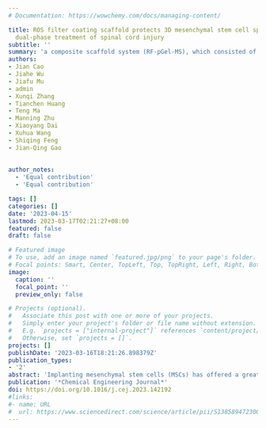 ```yaml
---
# Documentation: https://wowchemy.com/docs/managing-content/

title: ROS filter coating scaffold protects 3D mesenchymal stem cell spheroids for
  dual-phase treatment of spinal cord injury
subtitle: ''
summary: 'a composite scaffold system (RF-pGel-MS), which consisted of an outer ROS filter (RF) and an inner porous GelMA hydrogel (pGel) harbored with MSC spheroids (MSs), was designed for SCI repair.'
authors:
- Jian Cao
- Jiahe Wu
- Jiafu Mu
- admin
- Xunqi Zhang
- Tianchen Huang
- Teng Ma
- Manning Zhu
- Xiaoyang Dai
- Xuhua Wang
- Shiqing Feng
- Jian-Qing Gao
  
  
author_notes:
  - 'Equal contribution'
  - 'Equal contribution'

tags: []
categories: []
date: '2023-04-15'
lastmod: 2023-03-17T02:21:27+08:00
featured: false
draft: false

# Featured image
# To use, add an image named `featured.jpg/png` to your page's folder.
# Focal points: Smart, Center, TopLeft, Top, TopRight, Left, Right, BottomLeft, Bottom, BottomRight.
image:
  caption: ''
  focal_point: ''
  preview_only: false

# Projects (optional).
#   Associate this post with one or more of your projects.
#   Simply enter your project's folder or file name without extension.
#   E.g. `projects = ["internal-project"]` references `content/project/deep-learning/index.md`.
#   Otherwise, set `projects = []`.
projects: []
publishDate: '2023-03-16T18:21:26.898379Z'
publication_types:
- '2'
abstract: 'Implanting mesenchymal stem cells (MSCs) has offered a great promise in spinal cord injury (SCI) repair. However, the harsh environment accompanied with excessive ROS following SCI seriously threatens MSC survival and compromises its efficacy. Additionally, the intricate pathology distinguished as the acute phase and chronic phase makes MSC therapeutics alone difficult to alleviate severe inflammation and promote functional recovery simultaneously. Despite scaffold systems for local stem cell delivery being extensively explored, dual-phase management for SCI using one protective scaffold system has rarely been reported. Herein, a composite scaffold system (RF-pGel-MS), which consisted of an outer ROS filter (RF) and an inner porous GelMA hydrogel (pGel) harbored with MSC spheroids (MSs), was designed for SCI repair. Specifically, RF rapidly scavenged ROS, protecting the MS from peroxidation damage in the acute phase. MS constructed via 3D culture of MSCs presented enhanced paracrine effects, which remarkably facilitated neuron repair and functional recovery in the chronic phase. The dual-phase therapeutic efficacy of RF-pGel-MS led to significant locomotor and electrophysiology recovery in the SCI rats. Hence, the currently proposed strategy using RF-pGel-MS is efficient for ROS scavenging and boosting the stem cell therapeutics, which is insightful for the SCI treatment.'
publication: '*Chemical Engineering Journal*'
doi: https://doi.org/10.1016/j.cej.2023.142192
#links:
#- name: URL
#  url: https://www.sciencedirect.com/science/article/pii/S1385894723009233
---
```

